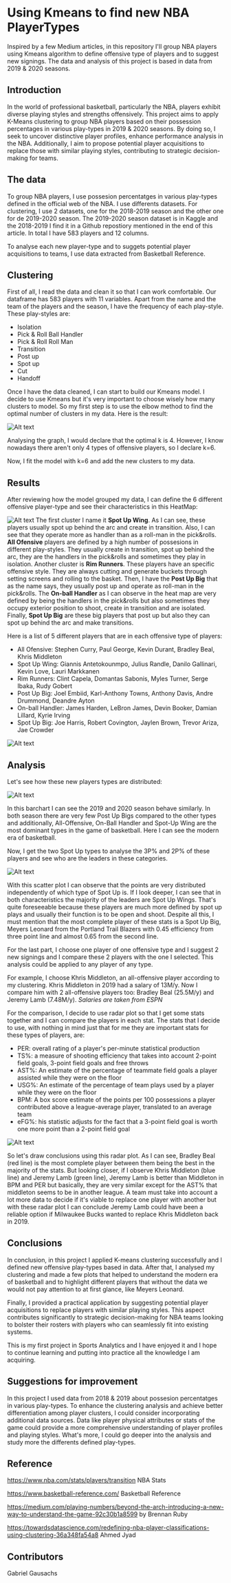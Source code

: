 # Using Kmeans to find new NBA PlayerTypes
Inspired by a few Medium articles, in this repository I'll group NBA players using Kmeans algorithm to define offensive type of players and to suggest new signings. The data and analysis of this project is based in data from 2019 & 2020 seasons.

## Introduction
In the world of professional basketball, particularly the NBA, players exhibit diverse playing styles and strengths offensively. This project aims to apply K-Means clustering to group NBA players based on their possession percentages in various play-types in 2019 & 2020 seasons. By doing so, I seek to uncover distinctive player profiles, enhance performance analysis in the NBA.
Additionally, I aim to propose potential player acquisitions to replace those with similar playing styles, contributing to strategic decision-making for teams.

## The data

To group NBA players, I use possesion percentatges in various play-types defined in the official web of the NBA. I use differents datasets. For clustering, I use 2 datasets, one for the 2018-2019 season and the other one for de 2019-2020 season. The 2019-2020 season dataset is in Kaggle and the 2018-2019 I find it in a Github repostiory mentioned in the end of this article. In total I have 583 players and 12 columns.

To analyse each new player-type and to suggets potential player acquisitions to teams, I use data extracted from Basketball Reference.

## Clustering
First of all, I read the data and clean it so that I can work comfortable. Our dataframe has 583 players with 11 variables. Apart from the name and the team of the players and the season, I have the frequency of each play-style. These play-styles are: 

- Isolation
- Pick & Roll Ball Handler
- Pick & Roll Roll Man
- Transition
- Post up
- Spot up
- Cut
- Handoff
  
Once I have the data cleaned, I can start to build our Kmeans model. 
I decide to use Kmeans but it's very important to choose wisely how many clusters to model. So my first step is to use the elbow method to find the optimal number of clusters in my data. Here is the result:

![Alt text](img/elbow_method.png)


Analysing the graph, I would declare that the optimal k is 4. However, I know nowadays there aren't only 4 types of offensive players, so I declare k=6.

Now, I fit the model with k=6 and add the new clusters to my data.

## Results

After reviewing how the model grouped my data, I can define the 6 different offensive player-type and see their characteristics in this HeatMap:

![Alt text](<img/HeatMap Clusters.png>)
The first cluster I name it **Spot Up Wing**. As I can see, these players usually spot up behind the arc and create in transition. Also, I can see that they operate more as handler than as a roll-man in the pick&rolls. **All Ofensive** players are defined by a high number of possesions in different play-styles. They usually create in transition, spot up behind the arc, they are the handlers in the pick&rolls and sometimes they play in isolation. Another cluster is **Rim Runners**. These players have an specific offensive style. They are always cutting and generate buckets through setting screens and rolling to the basket. Then, I have the **Post Up Big** that as the name says, they usually post up and operate as roll-man in the pick&rolls. The **On-ball Handler** as I can observe in the heat map are very defined by being the handlers in the pick&rolls but also sometimes they occupy exterior position to shoot, create in transition and are isolated. Finally, **Spot Up Big** are these big players that post up but also they can spot up behind the arc and make transitions.

Here is a list of 5 different players that are in each offensive type of players:

- All Ofensive: Stephen Curry, Paul George, Kevin Durant, Bradley Beal, Khris Middleton
- Spot Up Wing: Giannis Antetokounmpo, Julius Randle, Danilo Gallinari, Kevin Love, Lauri Markkanen	
- Rim Runners: Clint Capela, Domantas Sabonis, Myles Turner, Serge Ibaka, Rudy Gobert
- Post Up Big: Joel Embiid, Karl-Anthony Towns, Anthony Davis, Andre Drummond, Deandre Ayton
- On-ball Handler: James Harden, LeBron James, Devin Booker, Damian Lillard, Kyrie Irving
- Spot Up Big: Joe Harris, Robert Covington, Jaylen Brown, Trevor Ariza, Jae Crowder

![Alt text](img/players.PNG)

## Analysis

Let's see how these new players types are distributed:

![Alt text](<img/Barchart comparison.png>)

In this barchart I can see the 2019 and 2020 season behave similarly. In both season there are very few Post Up Bigs compared to the other types and additionally, All-Offensive, On-Ball Handler and Spot-Up Wing are the most dominant types in the game of basketball. Here I can see the modern era of basketball.

Now, I get the two Spot Up types to analyse the 3P% and 2P% of these players and see who are the leaders in these categories.

![Alt text](img/ScatterPlotSpotUp.png)

With this scatter plot I can observe that the points are very distributed independently of which type of Spot Up is. If I look deeper, I can see that in both characteristics the majority of the leaders are Spot Up Wings. That's quite foreseeable because these players are much more defined by spot up plays and usually their function is to be open and shoot. Despite all this, I must mention that the most complete player of these stats is a Spot Up Big, Meyers Leonard from the Portland Trail Blazers with 0.45 efficiency from three point line and almost 0.65 from the second line.

For the last part, I choose one player of one offensive type and I suggest 2 new signings and I compare these 2 players with the one I selected. This analysis could be applied to any player of any type.

For example, I choose Khris Middleton, an all-offensive player according to my clustering. Khris Middleton in 2019 had a salary of 13M/y. Now I compare him with 2 all-offensive players too: Bradley Beal (25.5M/y) and Jeremy Lamb (7.48M/y). *Salaries are taken from ESPN*

For the comparison, I decide to use radar plot so that I get some stats together and I can compare the players in each stat. The stats that I decide to use, with nothing in mind just that for me they are important stats for these types of players, are:

- PER: overall rating of a player's per-minute statistical production
- TS%: a measure of shooting efficiency that takes into account 2-point field goals, 3-point field goals and free throws
- AST%: An estimate of the percentage of teammate field goals a player assisted while they were on the floor
- USG%: An estimate of the percentage of team plays used by a player while they were on the floor
- BPM: A box score estimate of the points per 100 possessions a player contributed above a league-average player, translated to an average team
- eFG%: his statistic adjusts for the fact that a 3-point field goal is worth one more point than a 2-point field goal


![Alt text](img/RadarPlot.png)

So let's draw conclusions using this radar plot. As I can see, Bradley Beal (red line) is the most complete player between them being the best in the majority of the stats. But looking closer, if I observe Khris Middleton (blue line) and Jeremy Lamb (green line), Jeremy Lamb is better than Middleton in BPM and PER but basically, they are very similar except for the AST% that middleton seems to be in another league.
A team must take into account a lot more data to decide if it's viable to replace one player with another but with these radar plot I can conclude Jeremy Lamb could have been a reliable option if Milwaukee Bucks wanted to replace Khris Middleton back in 2019.

## Conclusions
In conclusion, in this project I applied K-means clustering successfully and I defined new offensive play-types based in data. After that, I analysed my clustering and made a few plots that helped to understand the modern era of basketball and to highlight different players that without the data we would not pay attention to at first glance, like Meyers Leonard.

Finally, I provided a practical application by suggesting potential player acquisitions to replace players with similar playing styles. This aspect contributes significantly to strategic decision-making for NBA teams looking to bolster their rosters with players who can seamlessly fit into existing systems.

This is my first project in Sports Analytics and I have enjoyed it and I hope to continue learning and putting into practice all the knowledge I am acquiring.

## Suggestions for improvement

In this project I used data from 2018 & 2019 about possesion percentatges in various play-types. To enhance the clustering analysis and achieve better differentiation among player clusters, I could consider incorporating additional data sources. Data like player physical attributes or stats of the game could provide a more comprehensive understanding of player profiles and playing styles. What's more, I could go deeper into the analysis and study more the differents defined play-types.


## Reference

https://www.nba.com/stats/players/transition NBA Stats

https://www.basketball-reference.com/ Basketball Reference

https://medium.com/playing-numbers/beyond-the-arch-introducing-a-new-way-to-understand-the-game-92c30b1a8599 by Brennan Ruby

https://towardsdatascience.com/redefining-nba-player-classifications-using-clustering-36a348fa54a8 Ahmed Jyad

## Contributors

Gabriel Gausachs
